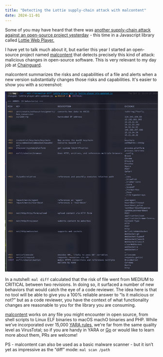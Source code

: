 ```yaml
---
title: "Detecting the Lottie supply-chain attack with malcontent"
date: 2024-11-01
---
```

Some of you may have heard that there was [another supply-chain attack against an open-source project yesterday](https://github.com/LottieFiles/lottie-player/issues/254) - this time in a Javascript library called [Lottie Web Player.](https://lottiefiles.com/web-player)

I have yet to talk much about it, but earlier this year I started an open-source project named [malcontent](https://github.com/chainguard-dev/malcontent) that detects precisely this kind of attack: malicious changes in open-source software. This is very relevant to my day job at [Chainguard](https://www.chainguard.dev/).

malcontent summarizes the risks and capabilities of a file and alerts when a new version substantially changes those risks and capabilities. It's easier to show you with a screenshot:

![](4ywoSN73.png)

In a nutshell:  `mal diff` calculated that the risk of file went from MEDIUM to CRITICAL between two revisions. In doing so, it surfaced a number of new behaviors that would catch the eye of a code reviewer. The idea here is that no tool will be able to give you a 100% reliable answer to “Is it malicious or not?” but as a code reviewer, you have the context of what functionality changes are reasonable to you for the library you are consuming.

[malcontent](https://github.com/chainguard-dev/malcontent) works on any file you might encounter in open source, from shell scripts to Linux ELF binaries to macOS machO binaries and PHP. While we’ve incorporated over 15,000 [YARA rules](https://yara.readthedocs.io/en/stable/index.html), we're far from the same quality level as VirusTotal; so if you are handy in YARA or [Go](https://go.dev/) or would like to learn more about them, PRs are welcome!

PS - malcontent can also be used as a basic malware scanner - but it isn’t yet as impressive as the “diff” mode:  `mal scan /path`